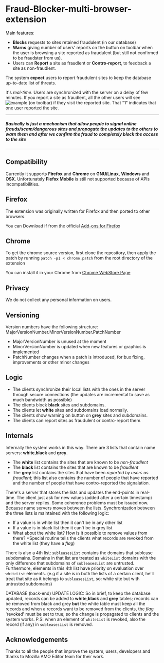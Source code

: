 # Fraud-Blocker-multi-browser-extension
Main features:
* **Blocks** requests to sites retained fraudulent (in our database) 
* **Warns** giving number of users' reports on the button on toolbar when the user is browsing a site reported as fraudulent (but still not confirmed to be fraudster from us).
* Users can **Report** a site as fraudlent or **Contro-report**, to feedback a site as non-fraudlent.


The system **expect** users to report fraudulent sites to keep the database up-to-date list of threats.

It's *real-time*. Users are synchronized with the server on a delay of few minutes. If you report a site as fraudlent, all the other users will see ![example](https://fraudblocker.publicvm.com/images/fraud-1.png) (on toolbar) if they visit the reported site. That "1" indicates that one user reported the site.


___
##### Basically is just a mechanism that allow people to signal online frauds/scam/dangerous sites and propagate the updates to the others to warn them and after we confirm the fraud to completely block the access to the site
___


## Compatibility

Currently it supports **Firefox** and **Chrome** on **GNU/Linux**, **Windows** and **OSX**. Unfortunately **Fiefox Mobile** is still not supported because of APIs incompatibilities.


## Firefox
The extension was originally written for Firefox and then ported to other browsers

You can Download if from the official [Add-ons for Firefox](https://addons.mozilla.org/en-US/firefox/addon/fraud-blocker/)


## Chrome
To get the chrome source version, first clone the repository, then apply the patch by running `patch -p1 < chrome.patch` from the root directory of the extension

You can install it in your Chrome from [Chrome WebStore Page](https://chrome.google.com/webstore/detail/fraud-blocker/mbkgkcnibjdpieobolniabeakmlpfhhk)

## Privacy
We do not collect any personal information on users.

## Versioning
Version numbers have the following structure: MajorVersionNumber.MinorVersionNumber.PatchNumber
* MajorVersionNumber is unused at the moment
* MinorVersionNumber is updated when new features or graphics is implemented
* PatchNumber changes when a patch is introduced, for bux fixing, improvements or other minor changes

## Logic
* The clients synchronize their local lists with the ones in the server through secure connections (the updates are incremental to save as much bandwidth as possible)
* The clients block **black** sites and subdomains.
* The clients let **white** sites and subdomains load normally.
* The clients show warning on button on **grey** sites and subdomains.
* The clients can report sites as fraudulent or contro-report them.

## Internals
Internally the system works in this way: 
There are 3 lists that contain name servers: **white**,**black** and **grey**.
* The **white** list contains the sites that are known to be *non-fraudlent*
* The **black** list contains the sites that are known to be *fraudlent*
* The **grey** list contains the sites that have been *reported by users as fraudlent*; this list also contains the number of people that have reported and the number of people that have contro-reported the signalation.

There's a server that stores the lists and updates the end-points in real-time.
The client just ask for new values (added after a certain timestamp) and the server replies.
Some coherence problems must be issued now. Because name servers moves between the lists.
Synchronization between the three lists is maintained with the following logic:
* If a value is in white list then it can't be in any other list
* If a value is in black list then it can't be in grey list
* What about the white list? How is it possible to remove values from there?
  *Special routine tells the clients what records are revoked from the white list (they have a _flag_)

There is also a 4th list: `subleasesList` contains the domains that sublease subdomains. Domains in that list are treated as `whiteList` domains with the only difference that subdomains of `subleasesList` are untrusted. Furthermore, elements in this 4th list have priority on evaluation over `whiteList` elements. (e.g if a site is in both the lists of a certain client, he'll treat that site as it belongs to `subleasesList`, so: white site but with untrusted subdomains) 


DATABASE (back-end) UPDATE LOGIC:
So in brief, to keep the database updated, records can be added to **white**,**black** and **grey** tables;
records can be removed from black and grey **but** the white table must keep all the records and when a records want to be removed from the clients, the _flag_ 'revoked' must be set to true; so the change is propagated to clients and the system works.
P.S: when an element of `whiteList` is revoked, also the record (if any) in `subleasesList` is removed.

## Acknowledgements
Thanks to all the people that improve the system, users, developers and thanks to Mozilla AMO Editor team for their work.

